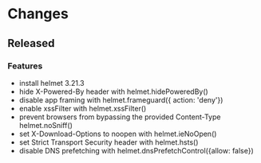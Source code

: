 # Changes

## Released

### Features

- install helmet 3.21.3
- hide X-Powered-By header with helmet.hidePoweredBy()
- disable app framing with helmet.frameguard({ action: 'deny'})
- enable xssFilter with helmet.xssFilter()
- prevent browsers from bypassing the provided Content-Type helmet.noSniff()
- set X-Download-Options to noopen with helmet.ieNoOpen()
- set Strict Transport Security header with helmet.hsts()
- disable DNS prefetching with helmet.dnsPrefetchControl({allow: false})
